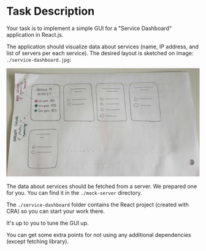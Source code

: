 # Task Description

Your task is to implement a simple GUI for a "Service Dashboard" application in React.js.

The application should visualize data about services (name, IP address, and list of servers per each service). The desired layout is sketched on image: `./service-dashboard.jpg`:

![Alt text](./service-dashboard.jpg "Title")

The data about services should be fetched from a server. We prepared one for you. You can find it in the `./mock-server` directory.

The `./service-dashboard` folder contains the React project (created with CRA) so you can start your work there.

It's up to you to tune the GUI up.

You can get some extra points for not using any additional dependencies (except fetching library).

